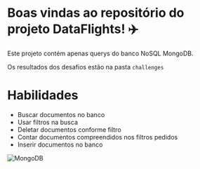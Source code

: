 # Boas vindas ao repositório do projeto DataFlights! :airplane:

Este projeto contém apenas querys do banco NoSQL MongoDB.

Os resultados dos desafios estão na pasta `challenges` 

# Habilidades

- Buscar documentos no banco
- Usar filtros na busca
- Deletar documentos conforme filtro
- Contar documentos compreendidos nos filtros pedidos
- Inserir documentos no banco

![MongoDB](https://img.shields.io/badge/MongoDB-4EA94B?style=for-the-badge&logo=mongodb&logoColor=white)
